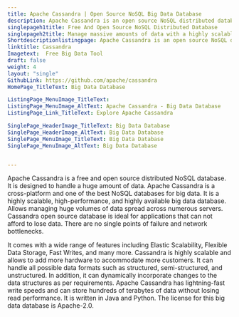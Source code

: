 ```yaml
---
title: Apache Cassandra | Open Source NoSQL Big Data Database
description: Apache Cassandra is an open source NoSQL distributed database for big data. Handles massive data very quickly and without a single point of failure.
singlepageh1title: Free And Open Source NoSQL Distributed Database
singlepageh2title: Manage massive amounts of data with a highly scalable, high-performance big data database that has no single point of failure and no network bottleneck.
Shortdescriptionlistingpage: Apache Cassandra is an open source NoSQL distributed database for big data. Handles huge data very quickly and suitable for business critical applications.
linktitle: Cassandra
Imagetext:  Free Big Data Tool
draft: false
weight: 4
layout: "single"
GithubLink: https://github.com/apache/cassandra
HomePage_TitleText: Big Data Database

ListingPage_MenuImage_TitleText: 
ListingPage_MenuImage_AltText: Apache Cassandra - Big Data Database
ListingPage_Link_TitleText: Explore Apache Cassandra

SinglePage_HeaderImage_TitleText: Big Data Database
SinglePage_HeaderImage_AltText: Big Data Database
SinglePage_MenuImage_TitleText: Big Data Database
SinglePage_MenuImage_AltText: Big Data Database


---
```


Apache Cassandra is a free and open source distributed NoSQL database. It is designed to handle a huge amount of data. Apache Cassandra is a cross-platform and one of the best NoSQL databases for big data. It is a highly scalable, high-performance, and highly available big data database. Allows managing huge volumes of data spread across numerous servers. Cassandra open source database is ideal for applications that can not afford to lose data. There are no single points of failure and network bottlenecks.

It comes with a wide range of features including Elastic Scalability, Flexible Data Storage, Fast Writes, and many more. Cassandra is highly scalable and allows to add more hardware to accommodate more customers. It can handle all possible data formats such as structured, semi-structured, and unstructured. In addition, it can dynamically incorporate changes to the data structures as per requirements. Apache Cassandra has lightning-fast write speeds and can store hundreds of terabytes of data without losing read performance. It is written in Java and Python. The license for this big data database is Apache-2.0.
